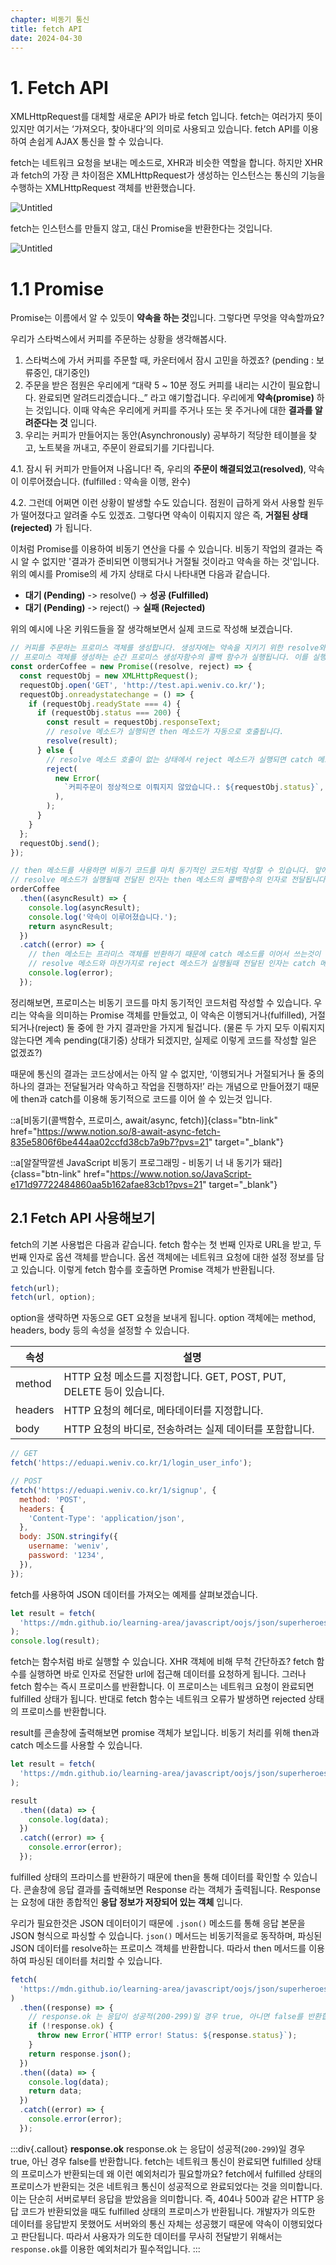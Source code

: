 ```yaml
---
chapter: 비동기 통신
title: fetch API
date: 2024-04-30
---
```


# 1. Fetch API

XMLHttpRequest를 대체할 새로운 API가 바로 fetch 입니다. fetch는 여러가지 뜻이 있지만 여기서는 ‘가져오다, 찾아내다’의 의미로 사용되고 있습니다. fetch API를 이용하여 손쉽게 AJAX 통신을 할 수 있습니다.

fetch는 네트워크 요청을 보내는 메소드로, XHR과 비슷한 역할을 합니다. 하지만 XHR과 fetch의 가장 큰 차이점은 XMLHttpRequest가 생성하는 인스턴스는 통신의 기능을 수행하는 XMLHttpRequest 객체를 반환했습니다.

![Untitled](/images/essentials-javascript/chapter12/Untitled%202.png)

fetch는 인스턴스를 만들지 않고, 대신 Promise을 반환한다는 것입니다.

![Untitled](/images/essentials-javascript/chapter12/Untitled%203.png)

# 1.1 Promise

Promise는 이름에서 알 수 있듯이 **약속을 하는 것**입니다. 그렇다면 무엇을 약속할까요?

우리가 스타벅스에서 커피를 주문하는 상황을 생각해봅시다.

1. 스타벅스에 가서 커피를 주문할 때, 카운터에서 잠시 고민을 하겠죠? (pending : 보류중인, 대기중인)
2. 주문을 받은 점원은 우리에게 “대략 5 ~ 10분 정도 커피를 내리는 시간이 필요합니다. 완료되면 알려드리겠습니다.\_” 라고 얘기할겁니다. 우리에게 **약속(promise)** 하는 것입니다. 이때 약속은 우리에게 커피를 주거나 또는 못 주거나에 대한 **결과를 알려준다는 것** 입니다.
3. 우리는 커피가 만들어지는 동안(Asynchronously) 공부하기 적당한 테이블을 찾고, 노트북을 꺼내고, 주문이 완료되기를 기다립니다.

4.1. 잠시 뒤 커피가 만들어져 나옵니다! 즉, 우리의 **주문이 해결되었고(resolved)**, 약속이 이루어졌습니다. (fulfilled : 약속을 이행, 완수)

4.2. 그런데 어쩌면 이런 상황이 발생할 수도 있습니다. 점원이 급하게 와서 사용할 원두가 떨어졌다고 알려줄 수도 있겠죠. 그렇다면 약속이 이뤄지지 않은 즉, **거절된 상태(rejected)** 가 됩니다.

이처럼 Promise를 이용하여 비동기 연산을 다룰 수 있습니다. 비동기 작업의 결과는 즉시 알 수 없지만 '결과가 준비되면 이행되거나 거절될 것이라고 약속을 하는 것'입니다. 위의 예시를 Promise의 세 가지 상태로 다시 나타내면 다음과 같습니다.

- **대기 (Pending)** -> resolve() -> **성공 (Fulfilled)**
- **대기 (Pending)** -> reject() -> **실패 (Rejected)**

위의 예시에 나온 키워드들을 잘 생각해보면서 실제 코드로 작성해 보겠습니다.

```jsx
// 커피를 주문하는 프로미스 객체를 생성합니다. 생성자에는 약속을 지키기 위한 resolve와, 약속을 지키지 못했을 때를 대비한 reject 두 가지를 인자로 전달합니다.
// 프로미스 객체를 생성하는 순간 프로미스 생성자함수의 콜백 함수가 실행됩니다. 이를 실행자(executor)라 부릅니다.
const orderCoffee = new Promise((resolve, reject) => {
  const requestObj = new XMLHttpRequest();
  requestObj.open('GET', 'http://test.api.weniv.co.kr/');
  requestObj.onreadystatechange = () => {
    if (requestObj.readyState === 4) {
      if (requestObj.status === 200) {
        const result = requestObj.responseText;
        // resolve 메소드가 실행되면 then 메소드가 자동으로 호출됩니다.
        resolve(result);
      } else {
        // resolve 메소드 호출이 없는 상태에서 reject 메소드가 실행되면 catch 메소드가 자동으로 호출됩니다.
        reject(
          new Error(
            `커피주문이 정상적으로 이뤄지지 않았습니다.: ${requestObj.status}`,
          ),
        );
      }
    }
  };
  requestObj.send();
});

// then 메소드를 사용하면 비동기 코드를 마치 동기적인 코드처럼 작성할 수 있습니다. 앞에서 작성한 XHR 코드와 비교해보는것도 좋습니다.
// resolve 메소드가 실행될때 전달된 인자는 then 메소드의 콜백함수의 인자로 전달됩니다.
orderCoffee
  .then((asyncResult) => {
    console.log(asyncResult);
    console.log('약속이 이루어졌습니다.');
    return asyncResult;
  })
  .catch((error) => {
    // then 메소드는 프라미스 객체를 반환하기 때문에 catch 메소드를 이어서 쓰는것이 가능합니다.
    // resolve 메소드와 마찬가지로 reject 메소드가 실행될때 전달된 인자는 catch 메소드의 콜백함수의 인자로 전달됩니다.
    console.log(error);
  });
```

정리해보면, 프로미스는 비동기 코드를 마치 동기적인 코드처럼 작성할 수 있습니다. 우리는 약속을 의미하는 Promise 객체를 만들었고, 이 약속은 이행되거나(fulfilled), 거절되거나(reject) 둘 중에 한 가지 결과만을 가지게 될겁니다. (물론 두 가지 모두 이뤄지지 않는다면 계속 pending(대기중) 상태가 되겠지만, 실제로 이렇게 코드를 작성할 일은 없겠죠?)

때문에 통신의 결과는 코드상에서는 아직 알 수 없지만, ‘이행되거나 거절되거나 둘 중의 하나의 결과는 전달될거라 약속하고 작업을 진행하자!’ 라는 개념으로 만들어졌기 때문에 then과 catch를 이용해 동기적으로 코드를 이어 쓸 수 있는것 입니다.

::a[비동기(콜백함수, 프로미스, await/async, fetch)]{class="btn-link" href="https://www.notion.so/8-await-async-fetch-835e5806f6be444aa02ccfd38cb7a9b7?pvs=21" target="\_blank"}

::a[알잘딱깔센 JavaScript 비동기 프로그래밍 - 비동기 너 내 동기가 돼라]{class="btn-link" href="https://www.notion.so/JavaScript-e171d97722484860aa5b162afae83cb1?pvs=21" target="\_blank"}

## 2.1 Fetch API 사용해보기

fetch의 기본 사용법은 다음과 같습니다. fetch 함수는 첫 번째 인자로 URL을 받고, 두 번째 인자로 옵션 객체를 받습니다. 옵션 객체에는 네트워크 요청에 대한 설정 정보를 담고 있습니다. 이렇게 fetch 함수를 호출하면 Promise 객체가 반환됩니다.

```js
fetch(url);
fetch(url, option);
```

option을 생략하면 자동으로 GET 요청을 보내게 됩니다. option 객체에는 method, headers, body 등의 속성을 설정할 수 있습니다.

| 속성    | 설명                                                                 |
| ------- | -------------------------------------------------------------------- |
| method  | HTTP 요청 메소드를 지정합니다. GET, POST, PUT, DELETE 등이 있습니다. |
| headers | HTTP 요청의 헤더로, 메타데이터를 지정합니다.                         |
| body    | HTTP 요청의 바디로, 전송하려는 실제 데이터를 포함합니다.             |

```js
// GET
fetch('https://eduapi.weniv.co.kr/1/login_user_info');

// POST
fetch('https://eduapi.weniv.co.kr/1/signup', {
  method: 'POST',
  headers: {
    'Content-Type': 'application/json',
  },
  body: JSON.stringify({
    username: 'weniv',
    password: '1234',
  }),
});
```

fetch를 사용하여 JSON 데이터를 가져오는 예제를 살펴보겠습니다.

```javascript
let result = fetch(
  'https://mdn.github.io/learning-area/javascript/oojs/json/superheroes.json',
);
console.log(result);
```

fetch는 함수처럼 바로 실행할 수 있습니다. XHR 객체에 비해 무척 간단하죠? fetch 함수를 실행하면 바로 인자로 전달한 url에 접근해 데이터를 요청하게 됩니다. 그러나 fetch 함수는 즉시 프로미스를 반환합니다. 이 프로미스는 네트워크 요청이 완료되면 fulfilled 상태가 됩니다. 반대로 fetch 함수는 네트워크 오류가 발생하면 rejected 상태의 프로미스를 반환합니다.

result를 콘솔창에 출력해보면 promise 객체가 보입니다. 비동기 처리를 위해 then과 catch 메소드를 사용할 수 있습니다.

```jsx
let result = fetch(
  'https://mdn.github.io/learning-area/javascript/oojs/json/superheroes.json',
);

result
  .then((data) => {
    console.log(data);
  })
  .catch((error) => {
    console.error(error);
  });
```

fulfilled 상태의 프라미스를 반환하기 때문에 then을 통해 데이터를 확인할 수 있습니다. 콘솔창에 응답 결과를 출력해보면 Response 라는 객체가 출력됩니다. Response는 요청에 대한 종합적인 **응답 정보가 저장되어 있는 객체** 입니다.

우리가 필요한것은 JSON 데이터이기 때문에 `.json()` 메소드를 통해 응답 본문을 JSON 형식으로 파싱할 수 있습니다. `json()` 메서드는 비동기적을로 동작하며, 파싱된 JSON 데이터를 resolve하는 프로미스 객체를 반환합니다. 따라서 then 메서드를 이용하여 파싱된 데이터를 처리할 수 있습니다.

```jsx
fetch(
  'https://mdn.github.io/learning-area/javascript/oojs/json/superheroes.json',
)
  .then((response) => {
    // response.ok 는 응답이 성공적(200-299)일 경우 true, 아니면 false를 반환합니다.
    if (!response.ok) {
      throw new Error(`HTTP error! Status: ${response.status}`);
    }
    return response.json();
  })
  .then((data) => {
    console.log(data);
    return data;
  })
  .catch((error) => {
    console.error(error);
  });
```

:::div{.callout}
**response.ok**
response.ok 는 응답이 성공적(`200-299`)일 경우 true, 아닌 경우 false를 반환합니다. fetch는 네트워크 통신이 완료되면 fulfilled 상태의 프로미스가 반환되는데 왜 이런 예외처리가 필요할까요?
fetch에서 fulfilled 상태의 프로미스가 반환되는 것은 네트워크 통신이 성공적으로 완료되었다는 것을 의미합니다. 이는 단순히 서버로부터 응답을 받았음을 의미합니다. 즉, 404나 500과 같은 HTTP 응답 코드가 반환되었을 때도 fulfilled 상태의 프로미스가 반환됩니다. 개발자가 의도한 데이터를 응답받지 못했어도 서버와의 통신 자체는 성공했기 때문에 약속이 이행되었다고 판단됩니다.
따라서 사용자가 의도한 데이터를 무사히 전달받기 위해서는 `response.ok`를 이용한 예외처리가 필수적입니다.
:::
